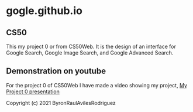 # gogle.github.io

## CS50
This my project 0 or from CS50Web. It is the design of an interface for Google Search, Google Image Search, and Google Advanced Search.

## Demonstration on youtube
For the project 0 of CS50Web I have made a video showing my project,
[My Project 0 presentation](https://www.youtube.com/watch?v=_zFFw6SIzcU)

Copyright (c) 2021 ByronRaulAvilesRodriguez
